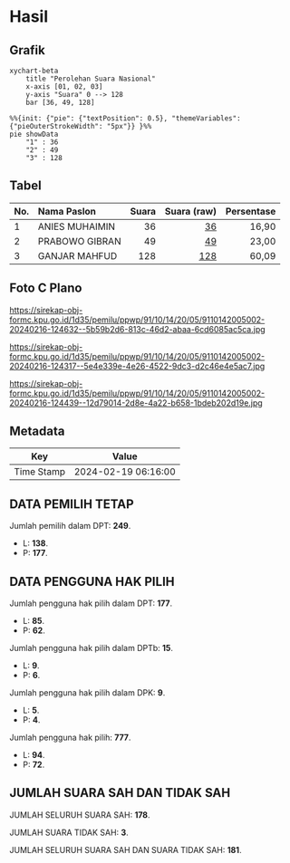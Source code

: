 # Hasil

## Grafik

```mermaid
xychart-beta
    title "Perolehan Suara Nasional"
    x-axis [01, 02, 03]
    y-axis "Suara" 0 --> 128
    bar [36, 49, 128]
```

```mermaid
%%{init: {"pie": {"textPosition": 0.5}, "themeVariables": {"pieOuterStrokeWidth": "5px"}} }%%
pie showData
    "1" : 36
    "2" : 49
    "3" : 128
```

## Tabel

| No. | Nama Paslon    | Suara | Suara (raw) | Persentase |
|:--- |:-------------- | -----:| -----------:| ----------:|
| 1   | ANIES MUHAIMIN | 36    | [36][p-1]   | 16,90      |
| 2   | PRABOWO GIBRAN | 49    | [49][p-2]   | 23,00      |
| 3   | GANJAR MAHFUD  | 128   | [128][p-3]  | 60,09      |


[p-1]: https://github.com/gigit-pemilu/pemilu-2024/blob/main/pilpres/hitung-suara/sub/91-papua/sub/10-sarmi/sub/14-pantai-timur-bagian-barat/sub/2005-nengke/sub/002-tps/sub/paslon-1.txt
[p-2]: https://github.com/gigit-pemilu/pemilu-2024/blob/main/pilpres/hitung-suara/sub/91-papua/sub/10-sarmi/sub/14-pantai-timur-bagian-barat/sub/2005-nengke/sub/002-tps/sub/paslon-2.txt
[p-3]: https://github.com/gigit-pemilu/pemilu-2024/blob/main/pilpres/hitung-suara/sub/91-papua/sub/10-sarmi/sub/14-pantai-timur-bagian-barat/sub/2005-nengke/sub/002-tps/sub/paslon-3.txt

## Foto C Plano

https://sirekap-obj-formc.kpu.go.id/1d35/pemilu/ppwp/91/10/14/20/05/9110142005002-20240216-124632--5b59b2d6-813c-46d2-abaa-6cd6085ac5ca.jpg

https://sirekap-obj-formc.kpu.go.id/1d35/pemilu/ppwp/91/10/14/20/05/9110142005002-20240216-124317--5e4e339e-4e26-4522-9dc3-d2c46e4e5ac7.jpg

https://sirekap-obj-formc.kpu.go.id/1d35/pemilu/ppwp/91/10/14/20/05/9110142005002-20240216-124439--12d79014-2d8e-4a22-b658-1bdeb202d19e.jpg


## Metadata

| Key        | Value               |
| ---------- | ------------------- |
| Time Stamp | 2024-02-19 06:16:00 |


## DATA PEMILIH TETAP

Jumlah pemilih dalam DPT: **249**.
 * L: **138**.
 * P: **177**.

## DATA PENGGUNA HAK PILIH

Jumlah pengguna hak pilih dalam DPT: **177**.
 * L: **85**.
 * P: **62**.

Jumlah pengguna hak pilih dalam DPTb: **15**.
 * L: **9**.
 * P: **6**.

Jumlah pengguna hak pilih dalam DPK: **9**.
 * L: **5**.
 * P: **4**.

Jumlah pengguna hak pilih: **777**.
 * L: **94**.
 * P: **72**.

## JUMLAH SUARA SAH DAN TIDAK SAH

JUMLAH SELURUH SUARA SAH: **178**.

JUMLAH SUARA TIDAK SAH: **3**.

JUMLAH SELURUH SUARA SAH DAN SUARA TIDAK SAH: **181**.


